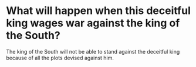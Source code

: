 # What will happen when this deceitful king wages war against the king of the South?

The king of the South will not be able to stand against the deceitful king because of all the plots devised against him.
